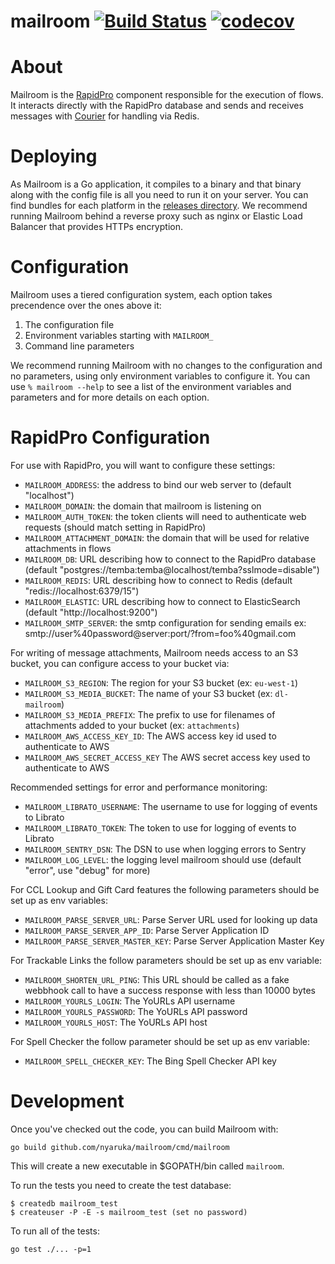 # mailroom [![Build Status](https://github.com/nyaruka/mailroom/workflows/CI/badge.svg)](https://github.com/nyaruka/mailroom/actions?query=workflow%3ACI) [![codecov](https://codecov.io/gh/nyaruka/mailroom/branch/master/graph/badge.svg)](https://codecov.io/gh/nyaruka/mailroom) 

# About 

Mailroom is the [RapidPro](https://github.com/rapidpro/rapidpro) component responsible for the execution of
flows. It interacts directly with the RapidPro database and sends and receives messages with [Courier](https://github.com/nyaruka/courier) for handling via Redis.

# Deploying

As Mailroom is a Go application, it compiles to a binary and that binary along with the config file is all
you need to run it on your server. You can find bundles for each platform in the
[releases directory](https://github.com/nyaruka/mailroom/releases). We recommend running Mailroom
behind a reverse proxy such as nginx or Elastic Load Balancer that provides HTTPs encryption.

# Configuration

Mailroom uses a tiered configuration system, each option takes precendence over the ones above it:
 1. The configuration file
 2. Environment variables starting with `MAILROOM_` 
 3. Command line parameters

We recommend running Mailroom with no changes to the configuration and no parameters, using only
environment variables to configure it. You can use `% mailroom --help` to see a list of the
environment variables and parameters and for more details on each option.

# RapidPro Configuration

For use with RapidPro, you will want to configure these settings:

 * `MAILROOM_ADDRESS`: the address to bind our web server to (default "localhost")
 * `MAILROOM_DOMAIN`: the domain that mailroom is listening on
 * `MAILROOM_AUTH_TOKEN`: the token clients will need to authenticate web requests (should match setting in RapidPro)
 * `MAILROOM_ATTACHMENT_DOMAIN`: the domain that will be used for relative attachments in flows
 * `MAILROOM_DB`: URL describing how to connect to the RapidPro database (default "postgres://temba:temba@localhost/temba?sslmode=disable")
 * `MAILROOM_REDIS`: URL describing how to connect to Redis (default "redis://localhost:6379/15")
 * `MAILROOM_ELASTIC`: URL describing how to connect to ElasticSearch (default "http://localhost:9200")
 * `MAILROOM_SMTP_SERVER`: the smtp configuration for sending emails ex: smtp://user%40password@server:port/?from=foo%40gmail.com
 
For writing of message attachments, Mailroom needs access to an S3 bucket, you can configure access to your bucket via:

 * `MAILROOM_S3_REGION`: The region for your S3 bucket (ex: `eu-west-1`)
 * `MAILROOM_S3_MEDIA_BUCKET`: The name of your S3 bucket (ex: `dl-mailroom`)
 * `MAILROOM_S3_MEDIA_PREFIX`: The prefix to use for filenames of attachments added to your bucket (ex: `attachments`)
 * `MAILROOM_AWS_ACCESS_KEY_ID`: The AWS access key id used to authenticate to AWS
 * `MAILROOM_AWS_SECRET_ACCESS_KEY` The AWS secret access key used to authenticate to AWS

Recommended settings for error and performance monitoring:

 * `MAILROOM_LIBRATO_USERNAME`: The username to use for logging of events to Librato
 * `MAILROOM_LIBRATO_TOKEN`: The token to use for logging of events to Librato
 * `MAILROOM_SENTRY_DSN`: The DSN to use when logging errors to Sentry
 * `MAILROOM_LOG_LEVEL`: the logging level mailroom should use (default "error", use "debug" for more)
 
 For CCL Lookup and Gift Card features the following parameters should be set up as env variables:
 * `MAILROOM_PARSE_SERVER_URL`: Parse Server URL used for looking up data
 * `MAILROOM_PARSE_SERVER_APP_ID`: Parse Server Application ID
 * `MAILROOM_PARSE_SERVER_MASTER_KEY`: Parse Server Application Master Key
 
 For Trackable Links the follow parameters should be set up as env variable:
 * `MAILROOM_SHORTEN_URL_PING`: This URL should be called as a fake webbhook call to have a success response with less than 10000 bytes
 * `MAILROOM_YOURLS_LOGIN`: The YoURLs API username
 * `MAILROOM_YOURLS_PASSWORD`: The YoURLs API password
 * `MAILROOM_YOURLS_HOST`: The YoURLs API host
 
 For Spell Checker the follow parameter should be set up as env variable:
 * `MAILROOM_SPELL_CHECKER_KEY`: The Bing Spell Checker API key

# Development

Once you've checked out the code, you can build Mailroom with:

```
go build github.com/nyaruka/mailroom/cmd/mailroom
```

This will create a new executable in $GOPATH/bin called `mailroom`.

To run the tests you need to create the test database:

```
$ createdb mailroom_test
$ createuser -P -E -s mailroom_test (set no password)
```

To run all of the tests:

```
go test ./... -p=1
```
